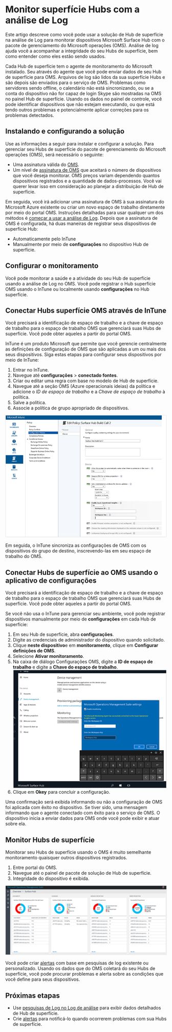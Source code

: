 <properties
    pageTitle="Monitorar superfície Hubs com a análise de Log | Microsoft Azure"
    description="Use a solução de superfície Hub para controlar a integridade do seu Hubs de superfície e compreender como eles estão sendo usados."
    services="log-analytics"
    documentationCenter=""
    authors="bandersmsft"
    manager="jwhit"
    editor=""/>

<tags
    ms.service="log-analytics"
    ms.workload="na"
    ms.tgt_pltfrm="na"
    ms.devlang="na"
    ms.topic="article"
    ms.date="08/11/2016"
    ms.author="banders"/>

# <a name="monitor-surface-hubs-with-log-analytics"></a>Monitor superfície Hubs com a análise de Log

Este artigo descreve como você pode usar a solução de Hub de superfície na análise de Log para monitorar dispositivos Microsoft Surface Hub com o pacote de gerenciamento do Microsoft operações (OMS). Análise de log ajuda você a acompanhar a integridade do seu Hubs de superfície, bem como entender como eles estão sendo usados.

Cada Hub de superfície tem o agente de monitoramento do Microsoft instalado. Seu através do agente que você pode enviar dados de seu Hub de superfície para OMS. Arquivos de log são lidos da sua superfície Hubs e são depois são enviados para o serviço de OMS. Problemas como servidores sendo offline, o calendário não está sincronizando, ou se a conta do dispositivo não for capaz de login Skype são mostradas na OMS no painel Hub de superfície. Usando os dados no painel de controle, você pode identificar dispositivos que não estejam executando, ou que está tendo outros problemas e potencialmente aplicar correções para os problemas detectados.


## <a name="installing-and-configuring-the-solution"></a>Instalando e configurando a solução

Use as informações a seguir para instalar e configurar a solução. Para gerenciar seu Hubs de superfície do pacote de gerenciamento do Microsoft operações (OMS), será necessário o seguinte:

- Uma assinatura válida do [OMS](http://www.microsoft.com/oms).
- Um nível de [assinatura de OMS](https://azure.microsoft.com/pricing/details/log-analytics/) que aceitará o número de dispositivos que você deseja monitorar. OMS preços variam dependendo quantos dispositivos registrados e a quantidade de dados-processos. Você vai querer levar isso em consideração ao planejar a distribuição de Hub de superfície.

Em seguida, você irá adicionar uma assinatura de OMS à sua assinatura do Microsoft Azure existente ou criar um novo espaço de trabalho diretamente por meio do portal OMS. Instruções detalhadas para usar qualquer um dos métodos é [começar a usar a análise de Log](log-analytics-get-started.md). Depois que a assinatura de OMS é configurada, há duas maneiras de registrar seus dispositivos de superfície Hub:

- Automaticamente pelo InTune
- Manualmente por meio de **configurações** no dispositivo Hub de superfície.

## <a name="set-up-monitoring"></a>Configurar o monitoramento

Você pode monitorar a saúde e a atividade do seu Hub de superfície usando a análise de Log no OMS. Você pode registrar o Hub superfície OMS usando o InTune ou localmente usando **configurações** no Hub superfície.

## <a name="connect-surface-hubs-to-oms-through-intune"></a>Conectar Hubs superfície OMS através de InTune

Você precisará a identificação de espaço de trabalho e a chave de espaço de trabalho para o espaço de trabalho OMS que gerenciará suas Hubs de superfície. Você pode obter aqueles a partir do portal OMS.

InTune é um produto Microsoft que permite que você gerencie centralmente as definições de configuração de OMS que são aplicadas a um ou mais dos seus dispositivos. Siga estas etapas para configurar seus dispositivos por meio de InTune:

1. Entrar no InTune.
2. Navegue até **configurações** > **conectado fontes**.
3. Criar ou editar uma regra com base no modelo de Hub de superfície.
4. Navegue até a seção OMS (Azure operacionais ideias) da política e adicione o *ID de espaço de trabalho* e a *Chave de espaço de trabalho* à política.
5. Salve a política.
6. Associe a política de grupo apropriado de dispositivos.

  ![Política de InTune](./media/log-analytics-surface-hubs/intune.png)

Em seguida, o InTune sincroniza as configurações de OMS com os dispositivos do grupo de destino, inscrevendo-las em seu espaço de trabalho do OMS.

## <a name="connect-surface-hubs-to-oms-using-the-settings-app"></a>Conectar Hubs de superfície ao OMS usando o aplicativo de configurações

Você precisará a identificação de espaço de trabalho e a chave de espaço de trabalho para o espaço de trabalho OMS que gerenciará suas Hubs de superfície. Você pode obter aqueles a partir do portal OMS.

Se você não usa o InTune para gerenciar seu ambiente, você pode registrar dispositivos manualmente por meio de **configurações** em cada Hub de superfície:

1. Em seu Hub de superfície, abra **configurações**.
2. Digite as credenciais de administrador do dispositivo quando solicitado.
3. Clique **neste dispositivo**e em **monitoramento**, clique em **Configurar definições de OMS**.
4. Selecione **Ativar monitoramento**.
6. Na caixa de diálogo Configurações OMS, digite a **ID de espaço de trabalho** e digite a **Chave do espaço de trabalho**.  
  ![Configurações](./media/log-analytics-surface-hubs/settings.png)
7. Clique em **Okey** para concluir a configuração.

Uma confirmação será exibida informando ou não a configuração de OMS foi aplicada com êxito no dispositivo. Se tiver sido, uma mensagem informando que o agente conectado com êxito para o serviço de OMS. O dispositivo inicia a enviar dados para OMS onde você pode exibir e atuar sobre ela.

## <a name="monitor-surface-hubs"></a>Monitor Hubs de superfície

Monitorar seu Hubs de superfície usando o OMS é muito semelhante monitoramento quaisquer outros dispositivos registrados.

1. Entre portal do OMS.
2. Navegue até o painel de pacote de solução de Hub de superfície.
3. Integridade do dispositivo é exibida.

  ![Painel de Hub de superfície](./media/log-analytics-surface-hubs/surface-hub-dashboard.png)

Você pode criar [alertas](log-analytics-alerts.md) com base em pesquisas de log existente ou personalizado. Usando os dados que do OMS coletará do seu Hubs de superfície, você pode procurar problemas e alerta sobre as condições que você define para seus dispositivos.


## <a name="next-steps"></a>Próximas etapas

- Use [pesquisas de Log no Log de análise](log-analytics-log-searches.md) para exibir dados detalhados de Hub de superfície.
- Crie [alertas](log-analytics-alerts.md) para notificá-lo quando ocorrerem problemas com sua Hubs de superfície.
